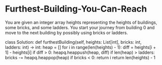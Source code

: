 # Furthest-Building-You-Can-Reach
You are given an integer array heights representing the heights of buildings, some bricks, and some ladders.  You start your journey from building 0 and move to the next building by possibly using bricks or ladders. 

class Solution:
    def furthestBuilding(self, heights: List[int], bricks: int, ladders: int) -> int:
        heap = []
        for i in range(len(heights) - 1):
            diff = heights[i + 1] - heights[i]
            if diff > 0:
                heapq.heappush(heap, diff)
                if len(heap) > ladders:
                    bricks -= heapq.heappop(heap)
                if bricks < 0:
                    return i
        return len(heights) - 1
